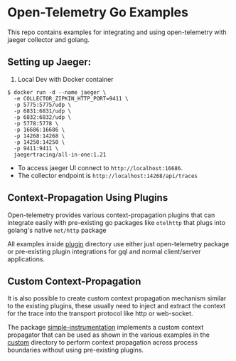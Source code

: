 # Open-Telemetry Go Examples

This repo contains examples for integrating and using open-telemetry with jaeger collector and golang.

## Setting up Jaeger:

1. Local Dev with Docker container
```
$ docker run -d --name jaeger \
  -e COLLECTOR_ZIPKIN_HTTP_PORT=9411 \
  -p 5775:5775/udp \
  -p 6831:6831/udp \
  -p 6832:6832/udp \
  -p 5778:5778 \
  -p 16686:16686 \
  -p 14268:14268 \
  -p 14250:14250 \
  -p 9411:9411 \
  jaegertracing/all-in-one:1.21
```
- To access jaeger UI connect to `http://localhost:16686`. 
- The collector endpoint is `http://localhost:14268/api/traces`


## Context-Propagation Using Plugins

Open-telemetry provides various context-propagation plugins that can integrate easily with pre-existing go packages like `otelhttp` that plugs into golang's native `net/http` package

All examples inside [plugin](https://github.com/gdsoumya/opentelemetry-example/tree/master/plugin) directory use either just open-telemetry package or pre-existing plugin integrations for gql and normal client/server applications.

## Custom Context-Propagation

It is also possible to create custom context propagation mechanism similar to the existing plugins, these usually need to inject and extract the context for the trace into the transport protocol like http or web-socket. 

The package [simple-instrumentation](https://github.com/gdsoumya/opentelemetry-example/tree/master/custom/simple-intrumentation) implements a custom context propagator that can be used as shown in the various examples in the [custom](https://github.com/gdsoumya/opentelemetry-example/tree/master/custom) directory to perform context propagation across process boundaries without using pre-existing plugins.
